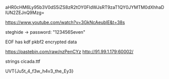 aHR0cHM6Ly95b3V0dS5iZS8zR2tOY0FldWJsRT9zaT1QY0JYMTM0dXhhaDlUN2ZEJnQ9Mzg=

https://www.youtube.com/watch?v=3GkNcAeublE&t=38s

steghide -> password: "123456Seven"

EOF has kdf pkbf2 encrypted data

https://pastebin.com/raw/nzPenCYz
http://91.99.1.179:60002/

strings cicada.ttf

UVT{Ju5t_4_f3w_h4v3_the_Ey3}
